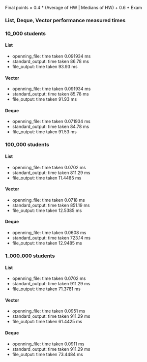 Final points = 0.4 * (Average of HW | Medians of HW) + 0.6 * Exam 

### List, Deque, Vector performance measured times

### 10_000 students
#### List
- openning_file: time taken 0.091934 ms
- standard_output: time taken 86.78 ms
- file_output: time taken 93.93 ms
#### Vector
- openning_file: time taken 0.091934 ms
- standard_output: time taken 85.78 ms
- file_output: time taken 91.93 ms
#### Deque
- openning_file: time taken 0.071934 ms
- standard_output: time taken 84.78 ms
- file_output: time taken 91.53 ms

### 100_000 students
#### List
- openning_file: time taken 0.0702 ms
- standard_output: time taken 811.29 ms
- file_output: time taken 11.4485 ms
#### Vector
- openning_file: time taken 0.0718 ms
- standard_output: time taken 851.19 ms
- file_output: time taken 12.5385 ms
#### Deque
- openning_file: time taken 0.0608 ms
- standard_output: time taken 723.14 ms
- file_output: time taken 12.9485 ms

### 1_000_000 students

#### List
- openning_file: time taken 0.0702 ms
- standard_output: time taken 911.29 ms
- file_output: time taken 71.3781 ms
#### Vector
- openning_file: time taken 0.0951 ms
- standard_output: time taken 911.29 ms
- file_output: time taken 61.4425 ms
#### Deque
- openning_file: time taken 0.0911 ms
- standard_output: time taken 911.29 ms
- file_output: time taken 73.4484 ms
